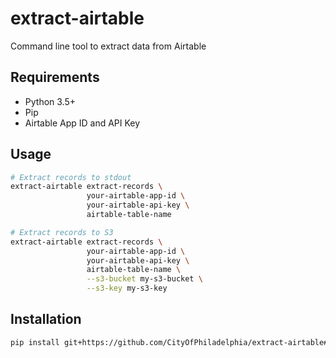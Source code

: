 # extract-airtable

Command line tool to extract data from Airtable

## Requirements
- Python 3.5+
- Pip
- Airtable App ID and API Key

## Usage
```bash
# Extract records to stdout
extract-airtable extract-records \
                 your-airtable-app-id \
                 your-airtable-api-key \
                 airtable-table-name

# Extract records to S3
extract-airtable extract-records \
                 your-airtable-app-id \
                 your-airtable-api-key \
                 airtable-table-name \
                 --s3-bucket my-s3-bucket \
                 --s3-key my-s3-key
```

## Installation
```bash
pip install git+https://github.com/CityOfPhiladelphia/extract-airtable#egg=extract_airtable
```
